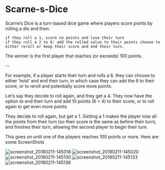 # Scarne-s-Dice

Scarne’s Dice is a turn-based dice game where players score points by rolling a die and then:

    if they roll a 1, score no points and lose their turn
    if they roll a 2 to 6: add the rolled value to their points choose to either reroll or keep their score and end their turn.

The winner is the first player that reaches (or exceeds) 100 points.

--

For example, if a player starts their turn and rolls a 6, they can choose to either ‘hold’ and end their turn, in which case they can add the 6 to their score, or to reroll and potentially score more points.

Let’s say they decide to roll again, and they get a 4. They now have the option to end their turn and add 10 points (6 + 4) to their score, or to roll again to get even more points.

They decide to roll again, but get a 1. Getting a 1 makes the player lose all the points from their turn (so their score is the same as before their turn), and finishes their turn, allowing the second player to begin their turn.

This goes on until one of the players reaches 100 points or more.
Here are some ScreenShots

![screenshot_20180211-145018](https://user-images.githubusercontent.com/32220881/36071948-1d539f00-0f3d-11e8-8616-53115c53e45e.png)
![screenshot_20180211-145020](https://user-images.githubusercontent.com/32220881/36071950-1e4b9a20-0f3d-11e8-9f78-f604c3c1be62.png)
![screenshot_20180211-145130](https://user-images.githubusercontent.com/32220881/36071951-1f320320-0f3d-11e8-8369-f7874555e085.png)
![screenshot_20180211-145133](https://user-images.githubusercontent.com/32220881/36071952-20b4ff90-0f3d-11e8-9e04-49fc67e215d2.png)
![screenshot_20180211-145136](https://user-images.githubusercontent.com/32220881/36071953-214d0b8c-0f3d-11e8-95cc-439e2c87e14e.png)
